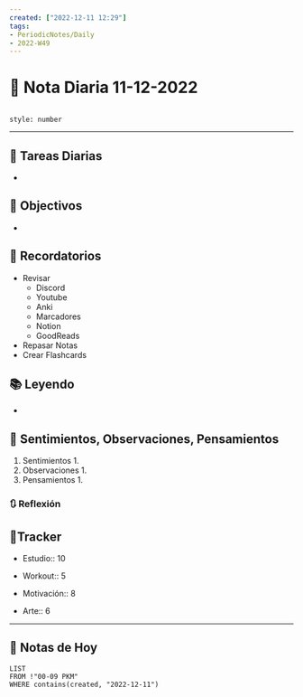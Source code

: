 ```yaml
---
created: ["2022-12-11 12:29"]
tags:
- PeriodicNotes/Daily
- 2022-W49
---
```


# 📅 Nota Diaria 11-12-2022
```toc

style: number

```

---
## 🔷 Tareas Diarias
- 

## 🎯 Objectivos
- 
## 📕 Recordatorios
- Revisar
	- Discord
	- Youtube
	- Anki
	- Marcadores
	- Notion
	- GoodReads
- Repasar Notas
- Crear Flashcards

## 📚 Leyendo
- 
## 💬 Sentimientos, Observaciones, Pensamientos 
1. Sentimientos
	1. 
2. Observaciones
	1. 
3. Pensamientos
	1. 
### 🔃 Reflexión

## 🔷Tracker

- Estudio:: 10

- Workout:: 5

- Motivación:: 8

- Arte:: 6
---

## 📅 Notas de Hoy
```dataview
LIST 
FROM !"00-09 PKM" 
WHERE contains(created, "2022-12-11")
```